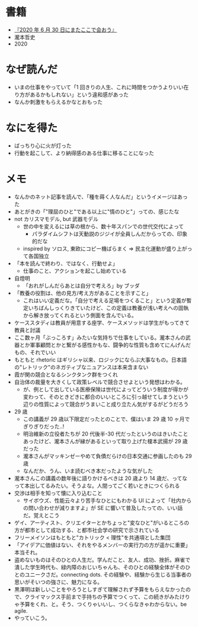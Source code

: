 # 書籍

- [『2020 年 6 月 30 日にまたここで会おう』](https://www.amazon.co.jp/2020%E5%B9%B46%E6%9C%8830%E6%97%A5%E3%81%AB%E3%81%BE%E3%81%9F%E3%81%93%E3%81%93%E3%81%A7%E4%BC%9A%E3%81%8A%E3%81%86-%E7%80%A7%E6%9C%AC%E5%93%B2%E5%8F%B2%E4%BC%9D%E8%AA%AC%E3%81%AE%E6%9D%B1%E5%A4%A7%E8%AC%9B%E7%BE%A9-%E6%98%9F%E6%B5%B7%E7%A4%BE%E6%96%B0%E6%9B%B8-%E7%80%A7%E6%9C%AC-%E5%93%B2%E5%8F%B2/dp/4065194288/ref=sr_1_1?adgrpid=102746855671&dchild=1&gclid=CjwKCAjw6qqDBhB-EiwACBs6x__z9CeqUPFuI-i19dAH04yf338USLakl4vuh71x4hQEKDLrNGKM-RoC2uAQAvD_BwE&hvadid=429852098089&hvdev=c&hvlocphy=1009300&hvnetw=g&hvqmt=e&hvrand=16852557178504155657&hvtargid=kwd-897467329322&hydadcr=19792_11038519&jp-ad-ap=0&keywords=2020%E5%B9%B46%E6%9C%8830%E6%97%A5%E3%81%AB%E3%81%BE%E3%81%9F%E3%81%93%E3%81%93%E3%81%A7%E4%BC%9A%E3%81%8A%E3%81%86&qid=1617671228&sr=8-1)
- 瀧本哲史
- 2020

# なぜ読んだ

- いまの仕事をやっていて「1 回きりの人生、これに時間をつかうよりいい在り方があるかもしれない」という違和感があった
- なんか刺激をもらえるかなとおもった

# なにを得た

- ばっちり心に火が灯った
- 行動を起こして、より納得感のある仕事に移ることになった

# メモ

- なんかのネット記事を読んで、「種を蒔く人なんだ」というイメージはあった
- あとがきの「"理屈のひと"である以上に"情のひと"」っての、感じたな
- not カリスマモデル, but 武器モデル
  - 世の中を変えるには草の根から、数十年スパンでの世代交代によって
    - パラダイムシフトは天動説のジジイが全員しんだからっての、印象的だな
  - inspired by ソロス, 東欧にコピー機ばらまく => 民主化運動が盛り上がって各国独立
- 「本を読んで終わり、ではなく、行動せよ」
  - 仕事のこと、アクションを起こし始めている
- 自燈明
  - 「おれがしんだらあとは自分で考えろ」by ブッダ
- 「教養の役割は、他の見方/考え方があることを示すこと」
  - これはいい定義だな。「自分で考える足場をつくること」という定義が暫定いちばんしっくりきていたけど、この定義は教養が浅い考えへの固執から解き放ってくれるという側面を含んでいる。
- ケーススタディは教員が用意する座学、ケースメソッドは学生がもってきて教員と討議
- ここ数ヶ月「ぶっころす」みたいな気持ちで仕事をしている。瀧本さんの武器とか軍事顧問とかと繋がる感性かもな、闘争的な性質も含めてにんげんだもの、それでいい
- もともと rhetoric はギリシャ以来、ロジックにならぶ大事なもの。日本語の"レトリック"のネガティブなニュアンスは本来含まない
- 霞が関の競合となるシンクタンク群をつくれ
- 自治体の裁量を大きくして政策レベルで競合させよという発想はわかる。
  - が、例として出している医療保険は世代によってどういう制度が得かが変わって、そのときどきに都合のいいところに引っ越せてしまうという辺りの性質によって競合がうまいこと成り立たん気がするがどうだろう
- 29 歳
  - この講義が 29 歳以下限定だったとのことで、僕はいま 29 歳 10 ヶ月でぎりぎりだった..!
  - 明治維新の立役者たちが 20 代後半-30 代だったというのはきいたことあったけど、瀧本さんが縁があるといって取り上げた榎本武揚が 29 歳だった
  - 瀧本さんがマッキンゼーやめて負債だらけの日本交通に参画したのも 29 歳
  - なんだか、うん、いま読むべき本だったような気がした
- 瀧本さんこの講義の数年後に語りかけるべきは 20 歳より 14 歳だ、ってなって本出してるみたい。そうよな。人間ってごく若いときにつくられる
- 交渉は相手を知って懐に入り込むこと
  - サイボウズ、性能云々より苦手なひとにもわかる UI によって「社内からの問い合わせが減りますよ」が SE に響いて普及したっての、いい話だ。覚えとこう
- ゲイ、アーティスト、クリエイターとかちょっと"変なひと"がいるところの方が都市として成功する、と都市社会学の研究で示されている
- フリーメイソンはもともと"カトリック < 理性"を共通項とした集団
- 「アイデアに価値はない、それをやるメンバーの実行力の方が遥かに重要」本当それ。
- 盗めないものはそのひとの人生だ。学んだこと、友人、成功、挫折。麻雀で潰した学生時代も、緑内障のおじいちゃんも、そのひとの経験全体がそのひとのユニークさだ。connecting dots. その経験や、経験から生じる当事者の思いがそいつの強さに、魅力になる。
- 黒澤明は新しいことをやろうとしすぎて理解されず予算をもらえなかったので、クライマックス手前まで手持ちの予算でつくって、この続きがみたけりゃ予算をくれ、と。そう、つくりゃいいし、つくらなきゃわからない。be agile.
- やっていこう。

